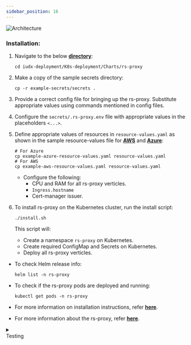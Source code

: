 ```yaml
---
sidebar_position: 16
---
```


<div class="img_background">
<div style={{textAlign: 'center'}}>

![Architecture](https://docs.assets.dataforpublicgood.org.in/IUDX-resources/rs_proxy.png)<br/>

</div></div>

### Installation:

1. Navigate to the below **[directory](https://github.com/datakaveri/iudx-deployment/tree/5.0.0/K8s-deployment/Charts/rs-proxy)**: 
    ```
    cd iudx-deployment/K8s-deployment/Charts/rs-proxy
    ```

2. Make a copy of the sample secrets directory:
    ```
    cp -r example-secrets/secrets .
    ```

3. Provide a correct config file for bringing up the rs-proxy. Substitute appropriate values using commands mentioned in config files.

4. Configure the `secrets/.rs-proxy.env` file with appropriate values in the placeholders `<...>`.

5. Define appropriate values of resources in `resource-values.yaml` as shown in the sample resource-values file for **[AWS](https://github.com/datakaveri/iudx-deployment/blob/5.0.0/K8s-deployment/Charts/rs-proxy/example-aws-resource-values.yaml)** and **[Azure](https://github.com/datakaveri/iudx-deployment/blob/5.0.0/K8s-deployment/Charts/rs-proxy/example-azure-resource-values.yaml)**:

    ```
    # For Azure
    cp example-azure-resource-values.yaml resource-values.yaml
    # For AWS
    cp example-aws-resource-values.yaml resource-values.yaml
    ```

    - Configure the following:
      - CPU and RAM for all rs-proxy verticles.
      - `Ingress.hostname` 
      - Cert-manager issuer.

6. To install rs-proxy on the Kubernetes cluster, run the install script:
    ```
    ./install.sh
    ```

    This script will:
    - Create a namespace `rs-proxy` on Kubernetes.
    - Create required ConfigMap and Secrets on Kubernetes.
    - Deploy all rs-proxy verticles.

- To check Helm release info:
    ```
    helm list -n rs-proxy
    ```

- To check if the rs-proxy pods are deployed and running:
    ```
    kubectl get pods -n rs-proxy
    ```

- For more information on installation instructions, refer **[here](https://github.com/datakaveri/iudx-deployment/tree/5.0.0/K8s-deployment/Charts/rs-proxy#introduction)**.
- For more information about the rs-proxy, refer **[here](https://github.com/datakaveri/iudx-rs-proxy/tree/5.0.0#iudx-resource-proxy-server)**.

<details>
<summary><div class="style">Testing</div></summary>

- rs-proxy API documentation can be accessed from `https://<rs-proxy-hostname>/apis`.
- Check the logs of all pods in `rs-proxy` namespace; there should not be any error log. If any errors are present, address them as specified/indicated by the log:
    ```
    kubectl logs -f -n rs-proxy <rs-proxy-pod-name>
    ```

</details>
